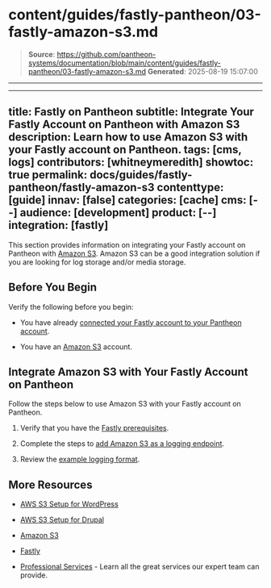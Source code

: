 # content/guides/fastly-pantheon/03-fastly-amazon-s3.md

> **Source**: https://github.com/pantheon-systems/documentation/blob/main/content/guides/fastly-pantheon/03-fastly-amazon-s3.md
> **Generated**: 2025-08-19 15:07:00

---

---
title: Fastly on Pantheon
subtitle: Integrate Your Fastly Account on Pantheon with Amazon S3
description: Learn how to use Amazon S3 with your Fastly account on Pantheon.
tags: [cms, logs]
contributors: [whitneymeredith]
showtoc: true
permalink: docs/guides/fastly-pantheon/fastly-amazon-s3
contenttype: [guide]
innav: [false]
categories: [cache]
cms: [--]
audience: [development]
product: [--]
integration: [fastly]
---

This section provides information on integrating your Fastly account on Pantheon with [Amazon S3](https://aws.amazon.com/). Amazon S3 can be a good integration solution if you are looking for log storage and/or media storage.

## Before You Begin

Verify the following before you begin:

- You have already [connected your Fastly account to your Pantheon account](/guides/fastly-pantheon/connect-fastly).

-  You have an [Amazon S3](https://portal.aws.amazon.com/billing/signup#/start/email) account.

## Integrate Amazon S3 with Your Fastly Account on Pantheon

Follow the steps below to use Amazon S3 with your Fastly account on Pantheon.

1. Verify that you have the [Fastly prerequisites](https://docs.fastly.com/en/guides/log-streaming-amazon-s3#prerequisites).

1. Complete the steps to [add Amazon S3 as a logging endpoint](https://docs.fastly.com/en/guides/log-streaming-amazon-s3#adding-amazon-s3-as-a-logging-endpoint).

1. Review the [example logging format](https://docs.fastly.com/en/guides/log-streaming-amazon-s3#example-format).

## More Resources

- [AWS S3 Setup for WordPress](/guides/wordpress-developer/wordpress-s3)

- [AWS S3 Setup for Drupal](/drupal-s3)

- [Amazon S3](https://aws.amazon.com/)

- [Fastly](https://explore.fastly.com)

- [Professional Services](/guides/professional-services) - Learn all the great services our expert team can provide.
